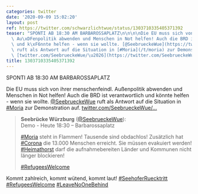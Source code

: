 ```yaml
---
categories: twitter
date: '2020-09-09 15:02:20'
layout: post
ref: https://twitter.com/schwarzlichtwue/status/1303710335405371392
teaser: "SPONTI AB 18:30 AM BARBAROSSAPLATZ\n\n\n\nDie EU muss sich von ihrer menschenfeindl.\
  \ Au\xDFenpolitik abwenden und Menschen in Not helfen! Auch die BRD ist verantwortlich\
  \ und k\xF6nnte helfen - wenn sie wollte. [@SeebrueckeWue](https://twitter.com/SeebrueckeWue)\
  \ ruft als Antwort auf die Situation in [#Moria](/t/moria) zur Demonstration auf.\
  \ [twitter.com/SeebrueckeWue/\u2026](https://twitter.com/SeebrueckeWue/status/1303709832671789057)"
title: 1303710335405371392
---
```

SPONTI AB 18:30 AM BARBAROSSAPLATZ



Die EU muss sich von ihrer menschenfeindl. Außenpolitik abwenden und Menschen in Not helfen! Auch die BRD ist verantwortlich und könnte helfen - wenn sie wollte. [@SeebrueckeWue](https://twitter.com/SeebrueckeWue) ruft als Antwort auf die Situation in [#Moria](/t/moria) zur Demonstration auf. [twitter.com/SeebrueckeWue/…](https://twitter.com/SeebrueckeWue/status/1303709832671789057)
> <b>Seebrücke Würzburg</b> ([@SeebrueckeWue](https://twitter.com/SeebrueckeWue)):  
>Demo - Heute 18:30 – Barbarossaplatz   
>  
>  
>  
>[#Moria](/t/moria) steht in Flammen! Tausende sind obdachlos! Zusätzlich hat [#Corona](/t/corona) die 13.000 Menschen erreicht. Sie müssen evakuiert werden! [#Heimathorst](/t/heimathorst) darf die aufnahmebereiten Länder und Kommunen nicht länger blockieren!  
>  
>  
>  
>[#RefugeesWelcome](/t/refugeeswelcome)   


Kommt zahlreich, kommt wütend, kommt laut! [#SeehoferRuecktritt](/t/seehoferruecktritt) [#RefugeesWelcome](/t/refugeeswelcome) [#LeaveNoOneBehind](/t/leavenoonebehind)